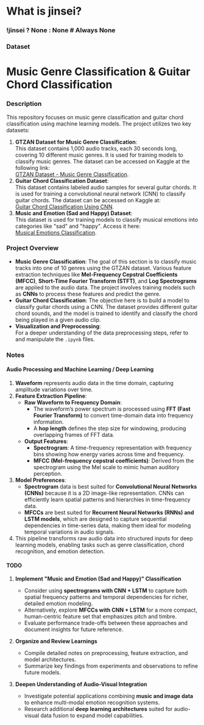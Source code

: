 ﻿# What is jinsei?
### !jinsei ? None : None # Always None
### Dataset

# Music Genre Classification & Guitar Chord Classification
### Description
This repository focuses on music genre classification and guitar chord classification using machine learning models. The project utilizes two key datasets:

1. **GTZAN Dataset for Music Genre Classification**:  
   This dataset contains 1,000 audio tracks, each 30 seconds long, covering 10 different music genres. It is used for training models to classify music genres. The dataset can be accessed on Kaggle at the following link:  
   [GTZAN Dataset - Music Genre Classification](https://www.kaggle.com/datasets/andradaolteanu/gtzan-dataset-music-genre-classification).
2. **Guitar Chord Classification Dataset**:  
   This dataset contains labeled audio samples for several guitar chords. It is used for training a convolutional neural network (CNN) to classify guitar chords. The dataset can be accessed on Kaggle at:  
   [Guitar Chord Classification Using CNN](https://www.kaggle.com/datasets/fabianavinci/guitar-chords-v3).
3. **Music and Emotion (Sad and Happy) Dataset**:  
   This dataset is used for training models to classify musical emotions into categories like "sad" and "happy". Access it here:  
   [Musical Emotions Classification](https://www.kaggle.com/datasets/kingofarmy/musical-emotions-classification).
   
### Project Overview
- **Music Genre Classification**: The goal of this section is to classify music tracks into one of 10 genres using the GTZAN dataset. Various feature extraction techniques like **Mel-Frequency Cepstral Coefficients (MFCC)**, **Short-Time Fourier Transform (STFT)**, and **Log Spectrograms** are applied to the audio data. The project involves training models such as **CNNs** to process these features and predict the genre.
- **Guitar Chord Classification**: The objective here is to build a model to classify guitar chords using a CNN. The dataset provides different guitar chord sounds, and the model is trained to identify and classify the chord being played in a given audio clip.
- **Visualization and Preprocessing**:  
   For a deeper understanding of the data preprocessing steps, refer to and manipulate the `.ipynb` files.

### Notes
#### Audio Processing and Machine Learning / Deep Learning
1. **Waveform** represents audio data in the time domain, capturing amplitude variations over time.
2. **Feature Extraction Pipeline**:
   - **Raw Waveform to Frequency Domain**: 
     - The waveform’s power spectrum is processed using **FFT (Fast Fourier Transform)** to convert time-domain data into frequency information.
     - A **hop length** defines the step size for windowing, producing overlapping frames of FFT data.
   - **Output Features**:
     - **Spectrogram**: A time-frequency representation with frequency bins showing how energy varies across time and frequency.
     - **MFCC (Mel-frequency cepstral coefficients)**: Derived from the spectrogram using the Mel scale to mimic human auditory perception.
3. **Model Preferences**:
   - **Spectrogram** data is best suited for **Convolutional Neural Networks (CNNs)** because it is a 2D image-like representation. CNNs can efficiently learn spatial patterns and hierarchies in time-frequency data.
   - **MFCCs** are best suited for **Recurrent Neural Networks (RNNs) and LSTM models**, which are designed to capture sequential dependencies in time-series data, making them ideal for modeling temporal variations in audio signals.
4. This pipeline transforms raw audio data into structured inputs for deep learning models, enabling tasks such as genre classification, chord recognition, and emotion detection.

#### TODO
1. **Implement "Music and Emotion (Sad and Happy)" Classification**
   - Consider using **spectrograms with CNN + LSTM** to capture both spatial frequency patterns and temporal dependencies for richer, detailed emotion modeling.
   - Alternatively, explore **MFCCs with CNN + LSTM** for a more compact, human-centric feature set that emphasizes pitch and timbre.
   - Evaluate performance trade-offs between these approaches and document insights for future reference.

2. **Organize and Review Learnings**
   - Compile detailed notes on preprocessing, feature extraction, and model architectures.
   - Summarize key findings from experiments and observations to refine future models.

3. **Deepen Understanding of Audio-Visual Integration**
   - Investigate potential applications combining **music and image data** to enhance multi-modal emotion recognition systems.
   - Research additional **deep learning architectures** suited for audio-visual data fusion to expand model capabilities.